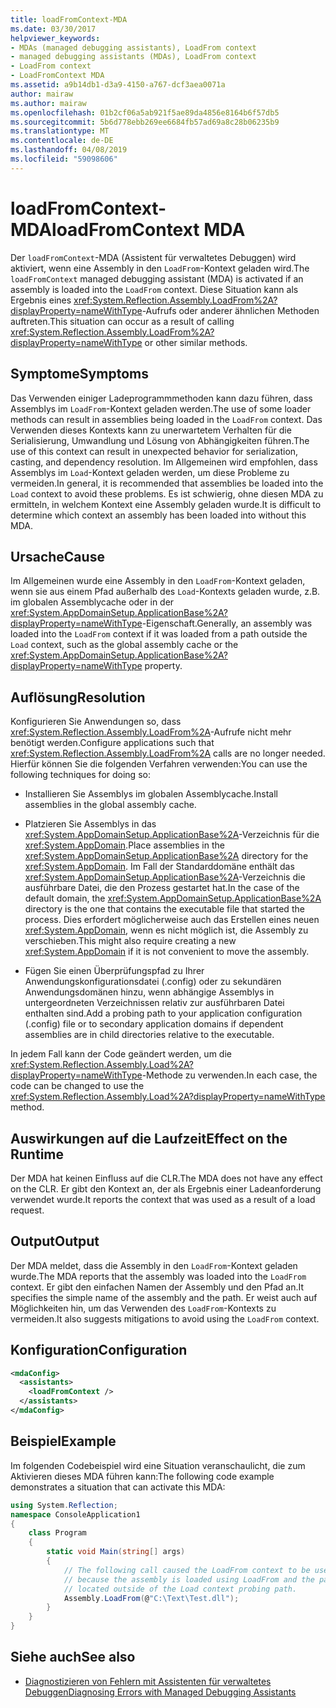 ```yaml
---
title: loadFromContext-MDA
ms.date: 03/30/2017
helpviewer_keywords:
- MDAs (managed debugging assistants), LoadFrom context
- managed debugging assistants (MDAs), LoadFrom context
- LoadFrom context
- LoadFromContext MDA
ms.assetid: a9b14db1-d3a9-4150-a767-dcf3aea0071a
author: mairaw
ms.author: mairaw
ms.openlocfilehash: 01b2cf06a5ab921f5ae89da4856e8164b6f57db5
ms.sourcegitcommit: 5b6d778ebb269ee6684fb57ad69a8c28b06235b9
ms.translationtype: MT
ms.contentlocale: de-DE
ms.lasthandoff: 04/08/2019
ms.locfileid: "59098606"
---
```

# <a name="loadfromcontext-mda"></a><span data-ttu-id="cba0c-102">loadFromContext-MDA</span><span class="sxs-lookup"><span data-stu-id="cba0c-102">loadFromContext MDA</span></span>
<span data-ttu-id="cba0c-103">Der `loadFromContext`-MDA (Assistent für verwaltetes Debuggen) wird aktiviert, wenn eine Assembly in den `LoadFrom`-Kontext geladen wird.</span><span class="sxs-lookup"><span data-stu-id="cba0c-103">The `loadFromContext` managed debugging assistant (MDA) is activated if an assembly is loaded into the `LoadFrom` context.</span></span> <span data-ttu-id="cba0c-104">Diese Situation kann als Ergebnis eines <xref:System.Reflection.Assembly.LoadFrom%2A?displayProperty=nameWithType>-Aufrufs oder anderer ähnlichen Methoden auftreten.</span><span class="sxs-lookup"><span data-stu-id="cba0c-104">This situation can occur as a result of calling <xref:System.Reflection.Assembly.LoadFrom%2A?displayProperty=nameWithType> or other similar methods.</span></span>  
  
## <a name="symptoms"></a><span data-ttu-id="cba0c-105">Symptome</span><span class="sxs-lookup"><span data-stu-id="cba0c-105">Symptoms</span></span>  
 <span data-ttu-id="cba0c-106">Das Verwenden einiger Ladeprogrammmethoden kann dazu führen, dass Assemblys im `LoadFrom`-Kontext geladen werden.</span><span class="sxs-lookup"><span data-stu-id="cba0c-106">The use of some loader methods can result in assemblies being loaded in the `LoadFrom` context.</span></span> <span data-ttu-id="cba0c-107">Das Verwenden dieses Kontexts kann zu unerwartetem Verhalten für die Serialisierung, Umwandlung und Lösung von Abhängigkeiten führen.</span><span class="sxs-lookup"><span data-stu-id="cba0c-107">The use of this context can result in unexpected behavior for serialization, casting, and dependency resolution.</span></span> <span data-ttu-id="cba0c-108">Im Allgemeinen wird empfohlen, dass Assemblys im `Load`-Kontext geladen werden, um diese Probleme zu vermeiden.</span><span class="sxs-lookup"><span data-stu-id="cba0c-108">In general, it is recommended that assemblies be loaded into the `Load` context to avoid these problems.</span></span> <span data-ttu-id="cba0c-109">Es ist schwierig, ohne diesen MDA zu ermitteln, in welchem Kontext eine Assembly geladen wurde.</span><span class="sxs-lookup"><span data-stu-id="cba0c-109">It is difficult to determine which context an assembly has been loaded into without this MDA.</span></span>  
  
## <a name="cause"></a><span data-ttu-id="cba0c-110">Ursache</span><span class="sxs-lookup"><span data-stu-id="cba0c-110">Cause</span></span>  
 <span data-ttu-id="cba0c-111">Im Allgemeinen wurde eine Assembly in den `LoadFrom`-Kontext geladen, wenn sie aus einem Pfad außerhalb des `Load`-Kontexts geladen wurde, z.B. im globalen Assemblycache oder in der <xref:System.AppDomainSetup.ApplicationBase%2A?displayProperty=nameWithType>-Eigenschaft.</span><span class="sxs-lookup"><span data-stu-id="cba0c-111">Generally, an assembly was loaded into the `LoadFrom` context if it was loaded from a path outside the `Load` context, such as the global assembly cache or the <xref:System.AppDomainSetup.ApplicationBase%2A?displayProperty=nameWithType> property.</span></span>  
  
## <a name="resolution"></a><span data-ttu-id="cba0c-112">Auflösung</span><span class="sxs-lookup"><span data-stu-id="cba0c-112">Resolution</span></span>  
 <span data-ttu-id="cba0c-113">Konfigurieren Sie Anwendungen so, dass <xref:System.Reflection.Assembly.LoadFrom%2A>-Aufrufe nicht mehr benötigt werden.</span><span class="sxs-lookup"><span data-stu-id="cba0c-113">Configure applications such that <xref:System.Reflection.Assembly.LoadFrom%2A> calls are no longer needed.</span></span> <span data-ttu-id="cba0c-114">Hierfür können Sie die folgenden Verfahren verwenden:</span><span class="sxs-lookup"><span data-stu-id="cba0c-114">You can use the following techniques for doing so:</span></span>  
  
-   <span data-ttu-id="cba0c-115">Installieren Sie Assemblys im globalen Assemblycache.</span><span class="sxs-lookup"><span data-stu-id="cba0c-115">Install assemblies in the global assembly cache.</span></span>  
  
-   <span data-ttu-id="cba0c-116">Platzieren Sie Assemblys in das <xref:System.AppDomainSetup.ApplicationBase%2A>-Verzeichnis für die <xref:System.AppDomain>.</span><span class="sxs-lookup"><span data-stu-id="cba0c-116">Place assemblies in the <xref:System.AppDomainSetup.ApplicationBase%2A> directory for the <xref:System.AppDomain>.</span></span> <span data-ttu-id="cba0c-117">Im Fall der Standarddomäne enthält das <xref:System.AppDomainSetup.ApplicationBase%2A>-Verzeichnis die ausführbare Datei, die den Prozess gestartet hat.</span><span class="sxs-lookup"><span data-stu-id="cba0c-117">In the case of the default domain, the <xref:System.AppDomainSetup.ApplicationBase%2A> directory is the one that contains the executable file that started the process.</span></span> <span data-ttu-id="cba0c-118">Dies erfordert möglicherweise auch das Erstellen eines neuen <xref:System.AppDomain>, wenn es nicht möglich ist, die Assembly zu verschieben.</span><span class="sxs-lookup"><span data-stu-id="cba0c-118">This might also require creating a new <xref:System.AppDomain> if it is not convenient to move the assembly.</span></span>  
  
-   <span data-ttu-id="cba0c-119">Fügen Sie einen Überprüfungspfad zu Ihrer Anwendungskonfigurationsdatei (.config) oder zu sekundären Anwendungsdomänen hinzu, wenn abhängige Assemblys in untergeordneten Verzeichnissen relativ zur ausführbaren Datei enthalten sind.</span><span class="sxs-lookup"><span data-stu-id="cba0c-119">Add a probing path to your application configuration (.config) file or to secondary  application domains if dependent assemblies are in child directories relative to the executable.</span></span>  
  
 <span data-ttu-id="cba0c-120">In jedem Fall kann der Code geändert werden, um die <xref:System.Reflection.Assembly.Load%2A?displayProperty=nameWithType>-Methode zu verwenden.</span><span class="sxs-lookup"><span data-stu-id="cba0c-120">In each case, the code can be changed to use the <xref:System.Reflection.Assembly.Load%2A?displayProperty=nameWithType> method.</span></span>  
  
## <a name="effect-on-the-runtime"></a><span data-ttu-id="cba0c-121">Auswirkungen auf die Laufzeit</span><span class="sxs-lookup"><span data-stu-id="cba0c-121">Effect on the Runtime</span></span>  
 <span data-ttu-id="cba0c-122">Der MDA hat keinen Einfluss auf die CLR.</span><span class="sxs-lookup"><span data-stu-id="cba0c-122">The MDA does not have any effect on the CLR.</span></span> <span data-ttu-id="cba0c-123">Er gibt den Kontext an, der als Ergebnis einer Ladeanforderung verwendet wurde.</span><span class="sxs-lookup"><span data-stu-id="cba0c-123">It reports the context that was used as a result of a load request.</span></span>  
  
## <a name="output"></a><span data-ttu-id="cba0c-124">Output</span><span class="sxs-lookup"><span data-stu-id="cba0c-124">Output</span></span>  
 <span data-ttu-id="cba0c-125">Der MDA meldet, dass die Assembly in den `LoadFrom`-Kontext geladen wurde.</span><span class="sxs-lookup"><span data-stu-id="cba0c-125">The MDA reports that the assembly was loaded into the `LoadFrom` context.</span></span> <span data-ttu-id="cba0c-126">Er gibt den einfachen Namen der Assembly und den Pfad an.</span><span class="sxs-lookup"><span data-stu-id="cba0c-126">It specifies the simple name of the assembly and the path.</span></span> <span data-ttu-id="cba0c-127">Er weist auch auf Möglichkeiten hin, um das Verwenden des `LoadFrom`-Kontexts zu vermeiden.</span><span class="sxs-lookup"><span data-stu-id="cba0c-127">It also suggests mitigations to avoid using the `LoadFrom` context.</span></span>  
  
## <a name="configuration"></a><span data-ttu-id="cba0c-128">Konfiguration</span><span class="sxs-lookup"><span data-stu-id="cba0c-128">Configuration</span></span>  
  
```xml  
<mdaConfig>  
  <assistants>  
    <loadFromContext />  
  </assistants>  
</mdaConfig>  
```  
  
## <a name="example"></a><span data-ttu-id="cba0c-129">Beispiel</span><span class="sxs-lookup"><span data-stu-id="cba0c-129">Example</span></span>  
 <span data-ttu-id="cba0c-130">Im folgenden Codebeispiel wird eine Situation veranschaulicht, die zum Aktivieren dieses MDA führen kann:</span><span class="sxs-lookup"><span data-stu-id="cba0c-130">The following code example demonstrates a situation that can activate this MDA:</span></span>  
  
```csharp
using System.Reflection;  
namespace ConsoleApplication1  
{  
    class Program  
    {  
        static void Main(string[] args)  
        {  
            // The following call caused the LoadFrom context to be used  
            // because the assembly is loaded using LoadFrom and the path is   
            // located outside of the Load context probing path.   
            Assembly.LoadFrom(@"C:\Text\Test.dll");  
        }  
    }  
}  
```  
  
## <a name="see-also"></a><span data-ttu-id="cba0c-131">Siehe auch</span><span class="sxs-lookup"><span data-stu-id="cba0c-131">See also</span></span>

- [<span data-ttu-id="cba0c-132">Diagnostizieren von Fehlern mit Assistenten für verwaltetes Debuggen</span><span class="sxs-lookup"><span data-stu-id="cba0c-132">Diagnosing Errors with Managed Debugging Assistants</span></span>](../../../docs/framework/debug-trace-profile/diagnosing-errors-with-managed-debugging-assistants.md)
